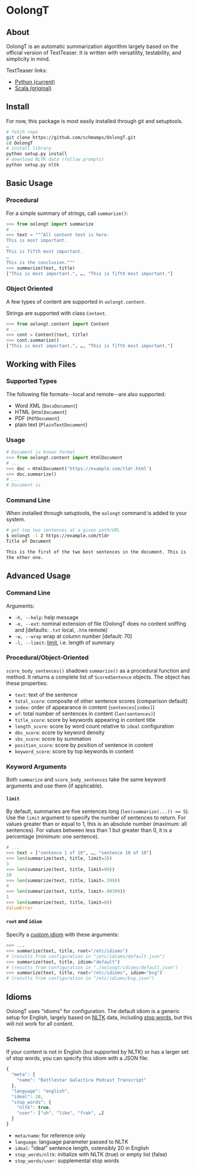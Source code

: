 # OolongT

## About

OolongT is an automatic summarization algorithm
largely based on the official version of TextTeaser.
It is written with versatility, testability, and simplicity in mind.

TextTeaser links:

* [Python (current)](https://github.com/MojoJolo/textteaser)
* [Scala (original)](https://github.com/MojoJolo/textteaser)

## Install

For now, this package is most easily installed through git and setuptools.

```sh
# fetch repo
git clone https://github.com/schmamps/OolongT.git
cd OolongT
# install library
python setup.py install
# download NLTK data (follow prompts)
python setup.py nltk
```

## Basic Usage

### Procedural

For a simple summary of strings, call `summarize()`:

```py
>>> from oolongt import summarize
# ...
>>> text = """All content text is here.
This is most important.
…
This is fifth most important.
…
This is the conclusion."""
>>> summarize(text, title)
["This is most important.", …, "This is fifth most important."]
```

### Object Oriented

A few types of content are supported in `oolongt.content`.

Strings are supported with class `Content`.

```py
>>> from oolongt.content import Content
# ...
>>> cont = Content(text, title)
>>> cont.summarize()
["This is most important.", …, "This is fifth most important."]
```

## Working with Files

### Supported Types

The following file formats--local and remote--are also supported:

* Word XML (`DocxDocument`)
* HTML (`HtmlDocument`)
* PDF (`PdfDocument`)
* plain text (`PlainTextDocument`)

### Usage

```py
# Document is known format
>>> from oolongt.content import HtmlDocument
# ...
>>> doc = HtmlDocument('https://example.com/tldr.html')
>>> doc.summarize()
# ...
# Document is
```

### Command Line

When installed through setuptools,
the `oolongt` command is added to your system.

```sh
# get top two sentences at a given path/URL
$ oolongt -l 2 https://example.com/tldr
Title of Document

This is the first of the two best sentences in the document. This is
the other one.
```

## Advanced Usage

### Command Line

Arguments:

* `-h, --help`: help message
* `-e, --ext`: nominal extension of file (OolongT does no content sniffing and [defaults: `.txt` local, `.htm` remote)
* `-w, --wrap`  wrap at column number [default: 70]
* `-l, --limit`: [limit](#limit), i.e. length of summary

### Procedural/Object-Oriented

`score_body_sentences()` shadows `summarize()`
as a procedural function and method.
It returns a complete list of `ScoredSentence` objects.
The object has these properties:

* `text`: text of the sentence
* `total_score`: composite of other sentence scores (comparison default)
* `index`: order of appearance in content (`sentences[index]`)
* `of`: total number of sentences in content (`len(sentences)`)
* `title_score`: score by keywords appearing in content title
* `length_score`: score by word count relative to `ideal` configuration
* `dbs_score`: score by keyword density
* `sbs_score`: score by summation
* `position_score`: score by position of sentence in content
* `keyword_score`: score by top keywords in content

### Keyword Arguments

Both `summarize` and `score_body_sentences`
take the same keyword arguments and use them (if applicable).

#### `limit`

By default, summaries are five sentences long (`len(summarize(...)) == 5`).
Use the `limit` argument to specify the number of sentences to return.
For values greater than or equal to 1,
this is an absolute number (maximum: all sentences).
For values between less than 1 but greater than 0,
it is a percentage (minimum: one sentence).

```py
# ...
>>> text = ["sentence 1 of 10", …, "sentence 10 of 10"]
>>> len(summarize(text, title, limit=3))
3
>>> len(summarize(text, title, limit=99))
10
>>> len(summarize(text, title, limit=.399))
4
>>> len(summarize(text, title, limit=.00399))
1
>>> len(summarize(text, title, limit=0))
ValueError
```

#### `root` and `idiom`

Specify a [custom idiom](#Idioms) with these arguments:

```py
>>> ...
>>> summarize(text, title, root="/etc/idioms")
# (results from configuration in "/etc/idioms/default.json")
>>> summarize(text, title, idiom="default")
# (results from configuration in "./oolongt/idioms/default.json")
>>> summarize(text, title, root="/etc/idioms", idiom="bsg")
# (results from configuration in "/etc/idioms/bsg.json")
```

## Idioms

OolongT uses "idioms" for configuration.
The default idiom is a generic setup for English,
largely based on [NLTK](https://www.nltk.org/) data,
including [stop words](https://en.wikipedia.org/wiki/Stop_words),
but this will not work for all content.

### Schema

If your content is not in English (but supported by NLTK)
or has a larger set of stop words,
you can specify this idiom with a JSON file:

```js
{
  "meta": {
    "name": "Battlestar Galactica Podcast Transcript"
  },
  "language": "english",
  "ideal": 20,
  "stop_words": {
    "nltk": true,
    "user": ["uh", "like", "frak", …]
  }
}
```

* `meta/name`: for reference only
* `language`: language parameter passed to NLTK
* `ideal`: "ideal" sentence length, ostensibly 20 in English
* `stop_words/nltk`: initialize with NLTK (true) or empty list (false)
* `stop_words/user`: supplemental stop words
